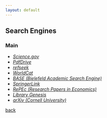```yaml
---
layout: default
---
```


## Search Engines

### Main

* _[Science.gov](https://www.science.gov/)_
* _[PdfDrive](https://www.pdfdrive.com/)_
* _[refseek](https://www.refseek.com/)_
* _[WorldCat](https://www.worldcat.org/)_
* _[BASE (Bielefeld Academic Search Engine)](https://base-search.net/)_
* _[SpringerLink](https://link.springer.com/)_
* _[RePEc (Research Papers in Economics)](http://repec.org/)_
* _[Library Genesis](http://libgen.is/)_
* _[arXiv (Cornell University)](https://arxiv.org/)_

[back](../)
